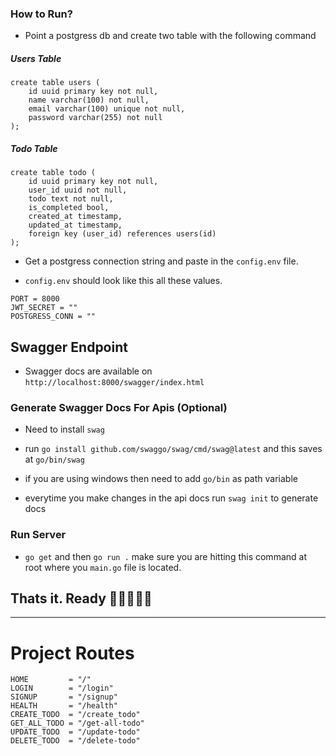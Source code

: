 ### How to Run?


* Point a postgress db and create two table with the following command


##### Users Table
```
create table users (
    id uuid primary key not null,
    name varchar(100) not null,
    email varchar(100) unique not null,
    password varchar(255) not null
);
```
##### Todo Table
```
create table todo (
    id uuid primary key not null,
    user_id uuid not null,
    todo text not null,
    is_completed bool,
    created_at timestamp,
    updated_at timestamp,
    foreign key (user_id) references users(id)
);
```

* Get a postgress connection string and paste in the `config.env` file.

* `config.env` should look like this all these values.
```
PORT = 8000
JWT_SECRET = ""
POSTGRESS_CONN = ""
```

## Swagger Endpoint

* Swagger docs are available on `http://localhost:8000/swagger/index.html`

### Generate Swagger Docs For Apis (Optional)
* Need to install `swag`
* run `go install github.com/swaggo/swag/cmd/swag@latest` and this saves at `go/bin/swag`

* if you are using windows then need to add `go/bin` as path variable
* everytime you make changes in the api docs run `swag init` to generate docs

### Run Server
* `go get` and then `go run .` make sure you are hitting this command at root where you `main.go` file is located.

## Thats it. Ready 🚀🚀🚀🚀🚀




---

# Project Routes

```
HOME         = "/"
LOGIN        = "/login"
SIGNUP       = "/signup"
HEALTH       = "/health"
CREATE_TODO  = "/create_todo"
GET_ALL_TODO = "/get-all-todo"
UPDATE_TODO  = "/update-todo"
DELETE_TODO  = "/delete-todo"
```